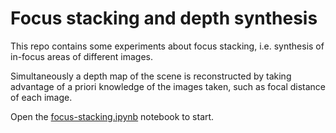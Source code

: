 # Focus stacking and depth synthesis

This repo contains some experiments about focus stacking, i.e.
synthesis of in-focus areas of different images.

Simultaneously a depth map of the scene is reconstructed by
taking advantage of a priori knowledge of the images taken,
such as focal distance of each image.

Open the [focus-stacking.ipynb](focus-stacking.ipynb) notebook to start.
